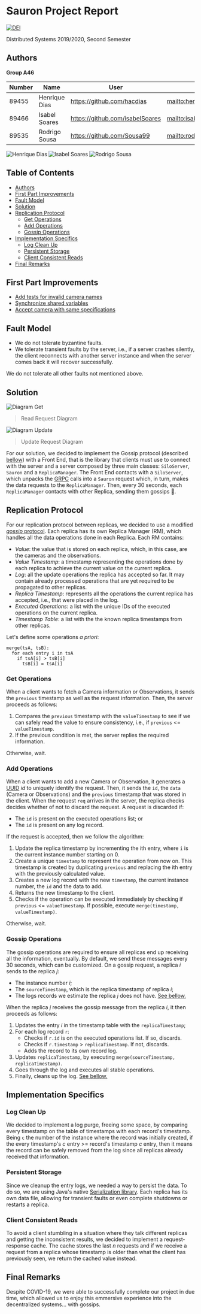 # Sauron Project Report

[![DEI](dei.jpg)](https://dei.tecnico.ulisboa.pt)

Distributed Systems 2019/2020, Second Semester

## Authors

**Group A46**

| Number | Name              | User                             | Email                                      |
| -------|-------------------|----------------------------------| ------------------------------------------ |
| 89455  | Henrique Dias     | <https://github.com/hacdias>     | <mailto:henrique.dias@tecnico.ulisboa.pt>  |
| 89466  | Isabel Soares     | <https://github.com/isabelSoares>| <mailto:isabel.r.soares@tecnico.ulisboa.pt>|
| 89535  | Rodrigo Sousa     | <https://github.com/Sousa99>     | <mailto:rodrigo.b.sousa@tecnico.ulisboa.pt>|

![Henrique Dias](henrique.png) ![Isabel Soares](isabel.png) ![Rodrigo Sousa](rodrigo.png)

## Table of Contents

- [Authors](#authors)
- [First Part Improvements](#first-part-improvements)
- [Fault Model](#fault-model)
- [Solution](#solution)
- [Replication Protocol](#replication-protocol)
    + [Get Operations](#get-operations)
    + [Add Operations](#add-operations)
    + [Gossip Operations](#gossip-operations)
- [Implementation Specifics](#implementation-specifics)
    + [Log Clean Up](#log-clean-up)
    + [Persistent Storage](#persistent-storage)
    + [Client Consistent Reads](#client-consistent-reads)
- [Final Remarks](#final-remarks)

## First Part Improvements

- [Add tests for invalid camera names](https://github.com/tecnico-distsys/A46-Sauron/commit/d0cd7d18ceae2f04ab60c559351ddf7535217451)
- [Synchronize shared variables](https://github.com/tecnico-distsys/A46-Sauron/commit/9bbd41ce74a592654d572a0b59faeb222d213a06)
- [Accept camera with same specifications](https://github.com/tecnico-distsys/A46-Sauron/commit/02b35fdd471efb15a3194e2333990e55f34a845f)

## Fault Model

- We do not tolerate byzantine faults.
- We tolerate transient faults by the server, i.e., if a server crashes silently, the client reconnects with another server instance and when the server comes back it will recover successfully.

We do not tolerate all other faults not mentioned above.

## Solution

![Diagram Get](diagram_get.png)

> Read Request Diagram

![Diagram Update](diagram_update.png)

> Update Request Diagram

For our solution, we decided to implement the Gossip protocol (described [bellow](#replication-protocol)) with a Front End, that is the library that clients must use to connect with the server and a server composed by three main classes: `SiloServer`, `Sauron` and a `ReplicaManager`. The Front End contacts with a `SiloServer`, which unpacks the [GRPC](https://grpc.io/) calls into a `Sauron` request which, in turn, makes the data requests to the `ReplicaManager`. Then, every 30 seconds, each `ReplicaManager` contacts with other Replica, sending them gossips 💬.

## Replication Protocol

For our replication protocol between replicas, we decided to use a modified [_gossip_ protocol](https://en.wikipedia.org/wiki/Gossip_protocol). Each replica has its own Replica Manager (RM), which handles all the data operations done in each Replica. Each RM contains:

- _Value_: the value that is stored on each replica, which, in this case, are the cameras and the observations.
- _Value Timestamp_: a timestamp representing the operations done by each replica to achieve the current value on the current replica.
- _Log_: all the update operations the replica has accepted so far. It may contain already processed operations that are yet required to be propagated to other replicas.
- _Replica Timestamp_: represents all the operations the current replica has accepted, i.e., that were placed in the log.
- _Executed Operations_: a list with the unique IDs of the executed operations on the current replica.
- _Timestamp Table_: a list with the the known replica timestamps from other replicas.

Let's define some operations _a priori_:

```
merge(tsA, tsB):
  for each entry i in tsA
    if tsA[i] > tsB[i]
      tsB[i] = tsA[i]
```

### Get Operations

When a client wants to fetch a Camera information or Observations, it sends the `previous` timestamp as well as the request information. Then, the server proceeds as follows:

1. Compares the `previous` timestamp with the `valueTimestamp` to see if we can safely read the value to ensure consistency, i.e., if `previous` <= `valueTimestamp`.
2. If the previous condition is met, the server replies the required information.

Otherwise, wait.

### Add Operations

When a client wants to add a new Camera or Observation, it generates a [UUID](https://en.wikipedia.org/wiki/Universally_unique_identifier) _id_ to uniquely identify the request. Then, it sends the `id`, the `data` (Camera or Observations) and the `previous` timestamp that was stored in the client. When the request `req` arrives in the server, the replica checks decides whether of not to discard the request. A request is discarded if:

- The `id` is present on the executed operations list; or
- The `id` is present on any log record.

If the request is accepted, then we follow the algorithm:

1. Update the replica timestamp by incrementing the ith entry, where `i` is the current instance number starting on 0.
2. Create a unique `timestamp` to represent the operation from now on. This timestamp is created by duplicating `previous` and replacing the ith entry with the previously calculated value.
3. Creates a new log record with the new `timestamp`, the current instance number, the `id` and the data to add.
4. Returns the new timestamp to the client.
5. Checks if the operation can be executed immediately by checking if `previous` <= `valueTimestamp`. If possible, execute `merge(timestamp, valueTimestamp)`.

Otherwise, wait.

### Gossip Operations

The gossip operations are required to ensure all replicas end up receiving all the information, eventually. By default, we send these messages every 30 seconds, which can be customized. On a gossip request, a replica _i_ sends to the replica _j_:

- The instance number _i_;
- The `sourceTimestamp`, which is the replica timestamp of replica _i_;
- The logs records we estimate the replica _j_ does not have. [See bellow.](#client-consistent-reads)
  
When the replica _j_ receives the gossip message from the replica _i_, it then proceeds as follows:

1. Updates the entry _i_ in the timestamp table with the `replicaTimestamp`;
2. For each log record `r`:
    - Checks if `r.id` is on the executed operations list. If so, discards.
    - Checks if `r.timestamp` > `replicaTimestamp`. If not, discards.
    - Adds the record to its own record log.
3. Updates `replicaTimestamp`, by executing `merge(sourceTimestamp, replicaTimestamp)`.
4. Goes through the log and executes all stable operations.
5. Finally, cleans up the log. [See bellow.](#log-clean-up)

## Implementation Specifics

### Log Clean Up

We decided to implement a log purge, freeing some space, by comparing every timestamp on the table of timestamps with each record's timestamp. Being `c` the number of the instance where the record was initially created, if the every timestamp's _c_ entry >= record's timestamp _c_ entry, then it means the record can be safely removed from the log since all replicas already received that information.

### Persistent Storage

Since we cleanup the entry logs, we needed a way to persist the data. To do so, we are using Java's native [Serialization library](https://docs.oracle.com/javase/10/docs/api/java/io/Serializable.html). Each replica has its own data file, allowing for transient faults or even complete shutdowns or restarts a replica. 

### Client Consistent Reads

To avoid a client stumbling in a situation where they talk different replicas and getting the inconsistent results, we decided to implement a request-response cache. The cache stores the last _n_ requests and if we receive a request from a replica whose timestamp is older than what the client has previously seen, we return the cached value instead.

## Final Remarks

Despite COVID-19, we were able to successfully complete our project in due time, which allowed us to enjoy this emmersive experience into the decentralized systems... with gossips.
